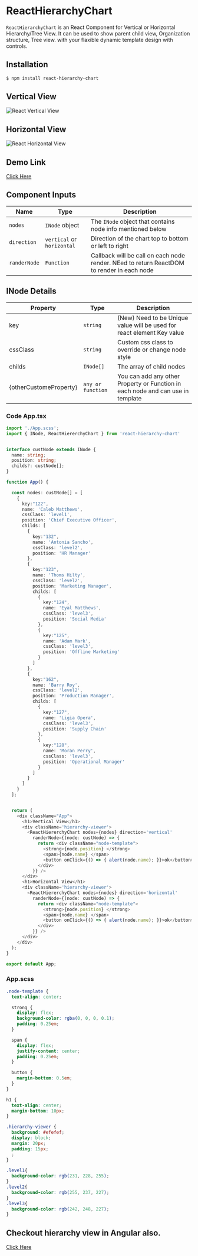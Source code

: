 # ReactHierarchyChart

`ReactHierarchyChart` is an React Component for Vertical or Horizontal Hierarchy/Tree View. It can be used to show parent child view, Organization structure, Tree view. with your flaxible dynamic template design with controls.

## Installation

```sh
$ npm install react-hierarchy-chart
```
## Vertical View

![React Vertical View](https://raw.githubusercontent.com/rushik1992/react-hierarchy-chart/master/example/public/verticalview.png)

## Horizontal View

![React Horizontal View](https://raw.githubusercontent.com/rushik1992/react-hierarchy-chart/master/example/public/horizontalview.png)


## Demo Link
[Click Here](https://rushik1992.github.io/react-hierarchy-chart/)

## Component Inputs

|Name|Type|Description
|---|---|---|
|`nodes`|`INode` object|The `INode` object that contains node info mentioned below
|`direction`|`vertical` or `horizontal`| Direction of the chart top to bottom or left to right
|`randerNode`|`Function`| Callback will be call on each node render. NEed to return ReactDOM to render in each node

## INode Details

|Property|Type|Description
|---|---|---
|key|`string`|(New) Need to be Unique value will be used for react element Key value 
|cssClass|`string`|Custom css class to override or change node style
|childs|`INode[]`|The array of child nodes
|{otherCustomeProperty}|`any or function`|You can add any other Property or Function in each node and can use in template


### Code App.tsx

```ts
import './App.scss';
import { INode, ReactHiererchyChart } from 'react-hierarchy-chart'


interface custNode extends INode {
  name: string;
  position: string;
  childs?: custNode[];
}

function App() {

  const nodes: custNode[] = [
    {
      key:"122",
      name: 'Caleb Matthews',
      cssClass: 'level1',
      position: 'Chief Executive Officer',
      childs: [
        {
          key:"132",
          name: 'Antonia Sancho',
          cssClass: 'level2',
          position: 'HR Manager'
        },
        {
          key:"123",
          name: 'Thoms Hilty',
          cssClass: 'level2',
          position: 'Marketing Manager',
          childs: [
            {
              key:"124",
              name: 'Eyal Matthews',
              cssClass: 'level3',
              position: 'Social Media'
            },
            {
              key:"125",
              name: 'Adam Mark',
              cssClass: 'level3',
              position: 'Offline Marketing'
            }
          ]
        },
        {
          key:"162",
          name: 'Barry Roy',
          cssClass: 'level2',
          position: 'Production Manager',
          childs: [
            {
              key:"127",
              name: 'Ligia Opera',
              cssClass: 'level3',
              position: 'Supply Chain'
            },
            {
              key:"128",
              name: 'Moran Perry',
              cssClass: 'level3',
              position: 'Operational Manager'
            }
          ]
        }
      ]
    }
  ];


  return (
    <div className="App">
      <h1>Vertical View</h1>
      <div className='hierarchy-viewer'>
        <ReactHiererchyChart nodes={nodes} direction='vertical'
          randerNode={(node: custNode) => {
            return <div className="node-template">
              <strong>{node.position} </strong>
              <span>{node.name} </span>
              <button onClick={() => { alert(node.name); }}>ok</button>
            </div>
          }} />
      </div>
      <h1>Horizontal View</h1>
      <div className='hierarchy-viewer'>
        <ReactHiererchyChart nodes={nodes} direction='horizontal'
          randerNode={(node: custNode) => {
            return <div className="node-template">
              <strong>{node.position} </strong>
              <span>{node.name} </span>
              <button onClick={() => { alert(node.name); }}>ok</button>
            </div>
          }} />
      </div>
    </div>
  );
}

export default App;
```

### App.scss

```scss
.node-template {
  text-align: center;

  strong {
    display: flex;
    background-color: rgba(0, 0, 0, 0.1);
    padding: 0.25em;
  }

  span {
    display: flex;
    justify-content: center;
    padding: 0.25em;
  }

  button {
    margin-bottom: 0.5em;
  }
}

h1 {
  text-align: center;
  margin-bottom: 10px;
}

.hierarchy-viewer {
  background: #efefef;
  display: block;
  margin: 20px;
  padding: 15px;
  ;
}

.level1{
  background-color: rgb(231, 228, 255);
}
.level2{
  background-color: rgb(255, 237, 227);
}
.level3{
  background-color: rgb(242, 248, 227);
}

```




## Checkout hierarchy view in Angular also.
[Click Here](https://www.npmjs.com/package/ngx-hierarchy)